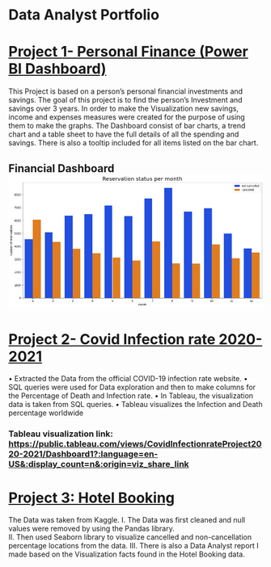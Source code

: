 # Data Analyst Portfolio

# [Project 1- Personal Finance (Power BI Dashboard)](https://github.com/ShahadatShoyshob/Project_Personal_Finance)

This Project is based on a person’s personal financial investments and savings. The goal of this project is to find the person’s Investment and savings over 3 years. In order to make the Visualization new savings, income and expenses measures were created for the purpose of using them to make the graphs. The Dashboard consist of bar charts, a trend chart and a table sheet to have the full details of all the spending and savings. There is also a tooltip included for all items listed on the bar chart.

## Financial Dashboard ![](sample_images/Bar_chart.png)

# [Project 2- Covid Infection rate 2020-2021](https://github.com/ShahadatShoyshob/Project_Covid_Infection_rate_2020-2021)

•	Extracted the Data from the official COVID-19 infection rate website.
•	SQL queries were used for Data exploration and then to make columns for the Percentage of Death and Infection rate.
•	In Tableau, the visualization data is taken from SQL queries.
•	Tableau visualizes the Infection and Death percentage worldwide

### Tableau visualization link: https://public.tableau.com/views/CovidInfectionrateProject2020-2021/Dashboard1?:language=en-US&:display_count=n&:origin=viz_share_link

# [Project 3: Hotel Booking](https://github.com/ShahadatShoyshob/Project_Hotel_Booking)

The Data was taken from Kaggle. 
I.	The Data was first cleaned and null values were removed by using the Pandas library.  
II.	Then used Seaborn library to visualize cancelled and non-cancellation percentage locations from the data. 
III.	There is also a Data Analyst report I made based on the Visualization facts found in the Hotel Booking data.
